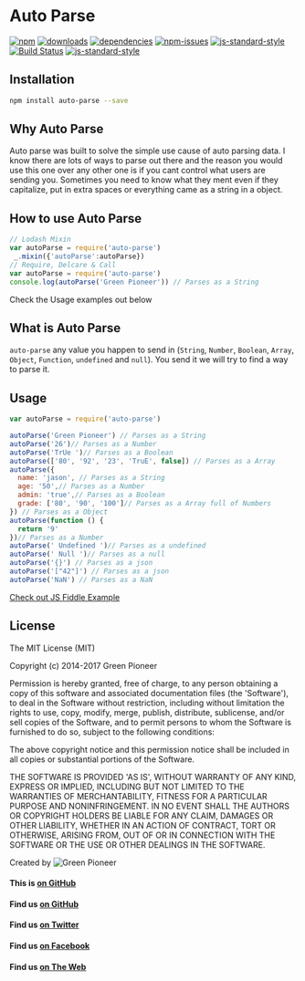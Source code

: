 # Auto Parse

[![npm][npm-image]][npm-url]
[![downloads][downloads-image]][downloads-url]
[![dependencies](https://david-dm.org/greenpioneersolutions/auto-parse.svg)](https://david-dm.org/greenpioneersolutions/auto-parse)
[![npm-issues](https://img.shields.io/github/issues/greenpioneersolutions/auto-parse.svg)](https://github.com/greenpioneersolutions/auto-parse/issues)
[![js-standard-style](https://img.shields.io/badge/code%20style-standard-brightgreen.svg)](http://standardjs.com/)
[![Build Status](https://travis-ci.org/greenpioneersolutions/auto-parse.svg?branch=master)](https://travis-ci.org/greenpioneersolutions/auto-parse)
[![js-standard-style](https://nodei.co/npm/auto-parse.png?downloads=true&downloadRank=true&stars=true)](https://nodei.co/npm/auto-parse.png?downloads=true&downloadRank=true&stars=true)

[npm-image]: https://img.shields.io/npm/v/auto-parse.svg?style=flat
[npm-url]: https://npmjs.org/package/auto-parse
[downloads-image]: https://img.shields.io/npm/dm/auto-parse.svg?style=flat
[downloads-url]: https://npmjs.org/package/auto-parse

## Installation
```sh
npm install auto-parse --save
```

## Why Auto Parse
Auto parse was built to solve the simple use cause of auto parsing data. I
know there are lots of ways to parse out there and the reason you would use
this one over any other one is if you cant control what users are sending you.
Sometimes you need to know what they ment even if they capitalize, put in extra
spaces or everything came as a string in a object.

## How to use Auto Parse

```js
// Lodash Mixin
var autoParse = require('auto-parse')
 _.mixin({'autoParse':autoParse})
// Require, Delcare & Call
var autoParse = require('auto-parse')
console.log(autoParse('Green Pioneer')) // Parses as a String
```

Check the Usage examples out below

## What is Auto Parse

`auto-parse` any value you happen to send in (`String`, `Number`, `Boolean`,
`Array`, `Object`, `Function`, `undefined` and `null`). You send it we will
try to find a way to parse it.

## Usage

```js
var autoParse = require('auto-parse')

autoParse('Green Pioneer') // Parses as a String
autoParse('26')// Parses as a Number
autoParse('TrUe ')// Parses as a Boolean
autoParse(['80', '92', '23', 'TruE', false]) // Parses as a Array
autoParse({
  name: 'jason', // Parses as a String
  age: '50',// Parses as a Number
  admin: 'true',// Parses as a Boolean
  grade: ['80', '90', '100']// Parses as a Array full of Numbers
}) // Parses as a Object
autoParse(function () {
  return '9'
})// Parses as a Number
autoParse(' Undefined ')// Parses as a undefined
autoParse(' Null ')// Parses as a null
autoParse('{}') // Parses as a json
autoParse('["42"]') // Parses as a json
autoParse('NaN') // Parses as a NaN
```

[Check out JS Fiddle Example](https://jsfiddle.net/greenpioneer/4y744xyd/)


## License

The MIT License (MIT)

Copyright (c) 2014-2017 Green Pioneer

Permission is hereby granted, free of charge, to any person obtaining
a copy of this software and associated documentation files (the
'Software'), to deal in the Software without restriction, including
without limitation the rights to use, copy, modify, merge, publish,
distribute, sublicense, and/or sell copies of the Software, and to
permit persons to whom the Software is furnished to do so, subject to
the following conditions:

The above copyright notice and this permission notice shall be
included in all copies or substantial portions of the Software.

THE SOFTWARE IS PROVIDED 'AS IS', WITHOUT WARRANTY OF ANY KIND,
EXPRESS OR IMPLIED, INCLUDING BUT NOT LIMITED TO THE WARRANTIES OF
MERCHANTABILITY, FITNESS FOR A PARTICULAR PURPOSE AND NONINFRINGEMENT.
IN NO EVENT SHALL THE AUTHORS OR COPYRIGHT HOLDERS BE LIABLE FOR ANY
CLAIM, DAMAGES OR OTHER LIABILITY, WHETHER IN AN ACTION OF CONTRACT,
TORT OR OTHERWISE, ARISING FROM, OUT OF OR IN CONNECTION WITH THE
SOFTWARE OR THE USE OR OTHER DEALINGS IN THE SOFTWARE.

Created by ![Green Pioneer](http://greenpioneersolutions.com/img/icons/apple-icon-180x180.png)

#### This is [on GitHub](https://github.com/greenpioneersolutions/auto-parse)
#### Find us [on GitHub](https://github.com/greenpioneersolutions)
#### Find us [on Twitter](https://twitter.com/greenpioneerdev)
#### Find us [on Facebook](https://www.facebook.com/Green-Pioneer-Solutions-1023752974341910)
#### Find us [on The Web](http://greenpioneersolutions.com/)
